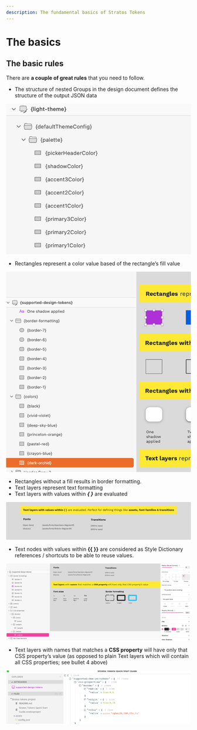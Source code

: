 ```yaml
---
description: The fundamental basics of Stratos Tokens
---
```


# The basics

## The basic rules

There are **a couple of great rules** that you need to follow.

* The structure of nested Groups in the design document defines the structure of the output JSON data

![](../.gitbook/assets/cleanshot-2021-04-06-at-09.18.33-2x%20%281%29.png)



* Rectangles represent a color value based of the rectangle’s fill value

![](../.gitbook/assets/cleanshot-2021-04-06-at-09.19.38-2x.png)

* Rectangles without a fill results in border formatting.
* Text layers represent text formatting
* Text layers with values within _**{ }**_ are evaluated

![](../.gitbook/assets/cleanshot-2021-04-06-at-09.21.32-2x.png)

* Text nodes with values within **{{ }}** are considered as Style Dictionary references / shortcuts to be able to reuse values. 

![Here we have different border formatting values such as radius, weight and color](../.gitbook/assets/ska-rmavbild-2021-04-14-kl.-10.35.56.png)

* Text layers with names that matches a **CSS property** will have only that CSS property’s value \(as opposed to plain Text layers which will contain all CSS properties; see bullet 4 above\)

![How this looks in code](../.gitbook/assets/ska-rmavbild-2021-04-14-kl.-10.37.38.png)

